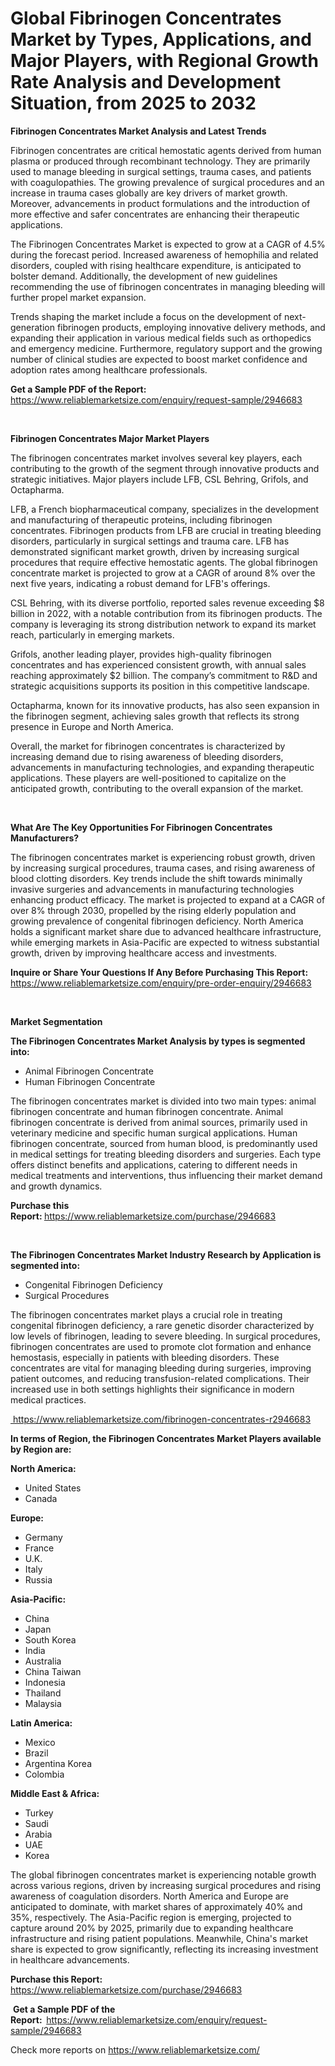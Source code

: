 <p><h1>Global Fibrinogen Concentrates Market by Types, Applications, and Major Players, with Regional Growth Rate Analysis and Development Situation, from 2025 to 2032</h1></p><p><strong>Fibrinogen Concentrates Market Analysis and Latest Trends</strong></p>
<p><p>Fibrinogen concentrates are critical hemostatic agents derived from human plasma or produced through recombinant technology. They are primarily used to manage bleeding in surgical settings, trauma cases, and patients with coagulopathies. The growing prevalence of surgical procedures and an increase in trauma cases globally are key drivers of market growth. Moreover, advancements in product formulations and the introduction of more effective and safer concentrates are enhancing their therapeutic applications.</p><p>The Fibrinogen Concentrates Market is expected to grow at a CAGR of 4.5% during the forecast period. Increased awareness of hemophilia and related disorders, coupled with rising healthcare expenditure, is anticipated to bolster demand. Additionally, the development of new guidelines recommending the use of fibrinogen concentrates in managing bleeding will further propel market expansion. </p><p>Trends shaping the market include a focus on the development of next-generation fibrinogen products, employing innovative delivery methods, and expanding their application in various medical fields such as orthopedics and emergency medicine. Furthermore, regulatory support and the growing number of clinical studies are expected to boost market confidence and adoption rates among healthcare professionals.</p></p>
<p><strong>Get a Sample PDF of the Report:&nbsp;</strong> <a href="https://www.reliablemarketsize.com/enquiry/request-sample/2946683?utm_campaign=2526&utm_medium=2&utm_source=Github&utm_content=ia&utm_term=12032025&utm_id=fibrinogen-concentrates">https://www.reliablemarketsize.com/enquiry/request-sample/2946683</a></p>
<p>&nbsp;</p>
<p><strong>Fibrinogen Concentrates Major Market Players</strong></p>
<p><p>The fibrinogen concentrates market involves several key players, each contributing to the growth of the segment through innovative products and strategic initiatives. Major players include LFB, CSL Behring, Grifols, and Octapharma. </p><p>LFB, a French biopharmaceutical company, specializes in the development and manufacturing of therapeutic proteins, including fibrinogen concentrates. Fibrinogen products from LFB are crucial in treating bleeding disorders, particularly in surgical settings and trauma care. LFB has demonstrated significant market growth, driven by increasing surgical procedures that require effective hemostatic agents. The global fibrinogen concentrate market is projected to grow at a CAGR of around 8% over the next five years, indicating a robust demand for LFB's offerings.</p><p>CSL Behring, with its diverse portfolio, reported sales revenue exceeding $8 billion in 2022, with a notable contribution from its fibrinogen products. The company is leveraging its strong distribution network to expand its market reach, particularly in emerging markets.</p><p>Grifols, another leading player, provides high-quality fibrinogen concentrates and has experienced consistent growth, with annual sales reaching approximately $2 billion. The company’s commitment to R&D and strategic acquisitions supports its position in this competitive landscape.</p><p>Octapharma, known for its innovative products, has also seen expansion in the fibrinogen segment, achieving sales growth that reflects its strong presence in Europe and North America. </p><p>Overall, the market for fibrinogen concentrates is characterized by increasing demand due to rising awareness of bleeding disorders, advancements in manufacturing technologies, and expanding therapeutic applications. These players are well-positioned to capitalize on the anticipated growth, contributing to the overall expansion of the market.</p></p>
<p>&nbsp;</p>
<p><strong>What Are The Key Opportunities For Fibrinogen Concentrates Manufacturers?</strong></p>
<p><p>The fibrinogen concentrates market is experiencing robust growth, driven by increasing surgical procedures, trauma cases, and rising awareness of blood clotting disorders. Key trends include the shift towards minimally invasive surgeries and advancements in manufacturing technologies enhancing product efficacy. The market is projected to expand at a CAGR of over 8% through 2030, propelled by the rising elderly population and growing prevalence of congenital fibrinogen deficiency. North America holds a significant market share due to advanced healthcare infrastructure, while emerging markets in Asia-Pacific are expected to witness substantial growth, driven by improving healthcare access and investments.</p></p>
<p><strong>Inquire or Share Your Questions If Any Before Purchasing This Report:</strong> <a href="https://www.reliablemarketsize.com/enquiry/pre-order-enquiry/2946683?utm_campaign=2526&utm_medium=2&utm_source=Github&utm_content=ia&utm_term=12032025&utm_id=fibrinogen-concentrates">https://www.reliablemarketsize.com/enquiry/pre-order-enquiry/2946683</a></p>
<p>&nbsp;</p>
<p><strong>Market Segmentation</strong></p>
<p><strong>The Fibrinogen Concentrates Market Analysis by types is segmented into:</strong></p>
<p><ul><li>Animal Fibrinogen Concentrate</li><li>Human Fibrinogen Concentrate</li></ul></p>
<p><p>The fibrinogen concentrates market is divided into two main types: animal fibrinogen concentrate and human fibrinogen concentrate. Animal fibrinogen concentrate is derived from animal sources, primarily used in veterinary medicine and specific human surgical applications. Human fibrinogen concentrate, sourced from human blood, is predominantly used in medical settings for treating bleeding disorders and surgeries. Each type offers distinct benefits and applications, catering to different needs in medical treatments and interventions, thus influencing their market demand and growth dynamics.</p></p>
<p><strong>Purchase this Report:&nbsp;</strong><a href="https://www.reliablemarketsize.com/purchase/2946683?utm_campaign=2526&utm_medium=2&utm_source=Github&utm_content=ia&utm_term=12032025&utm_id=fibrinogen-concentrates">https://www.reliablemarketsize.com/purchase/2946683</a></p>
<p>&nbsp;</p>
<p><strong>The Fibrinogen Concentrates Market Industry Research by Application is segmented into:</strong></p>
<p><ul><li>Congenital Fibrinogen Deficiency</li><li>Surgical Procedures</li></ul></p>
<p><p>The fibrinogen concentrates market plays a crucial role in treating congenital fibrinogen deficiency, a rare genetic disorder characterized by low levels of fibrinogen, leading to severe bleeding. In surgical procedures, fibrinogen concentrates are used to promote clot formation and enhance hemostasis, especially in patients with bleeding disorders. These concentrates are vital for managing bleeding during surgeries, improving patient outcomes, and reducing transfusion-related complications. Their increased use in both settings highlights their significance in modern medical practices.</p></p>
<p><a href="https://www.reliablemarketsize.com/fibrinogen-concentrates-r2946683?utm_campaign=2526&utm_medium=2&utm_source=Github&utm_content=ia&utm_term=12032025&utm_id=fibrinogen-concentrates">&nbsp;https://www.reliablemarketsize.com/fibrinogen-concentrates-r2946683</a></p>
<p><strong>In terms of Region, the Fibrinogen Concentrates Market Players available by Region are:</strong></p>
<p>
    <p> <strong> North America: </strong>
        <ul>
            <li>United States</li>
            <li>Canada</li>
        </ul>
        </p> 
    <p> <strong> Europe: </strong>
        <ul>
            <li>Germany</li>
            <li>France</li>
            <li>U.K.</li>
            <li>Italy</li>
            <li>Russia</li>
        </ul>
        </p> 
    <p> <strong> Asia-Pacific: </strong>
        <ul>
            <li>China</li>
            <li>Japan</li>
            <li>South Korea</li>
            <li>India</li>
            <li>Australia</li>
            <li>China Taiwan</li>
            <li>Indonesia</li>
            <li>Thailand</li>
            <li>Malaysia</li>
        </ul>
        </p> 
    <p> <strong> Latin America: </strong>
        <ul>
            <li>Mexico</li>
            <li>Brazil</li>
            <li>Argentina Korea</li>
            <li>Colombia</li>
        </ul>
        </p> 
    <p> <strong> Middle East & Africa: </strong>
        <ul>
            <li>Turkey</li>
            <li>Saudi</li>
            <li>Arabia</li>
            <li>UAE</li>
            <li>Korea</li>
        </ul>
    </p>
    </p>
<p><p>The global fibrinogen concentrates market is experiencing notable growth across various regions, driven by increasing surgical procedures and rising awareness of coagulation disorders. North America and Europe are anticipated to dominate, with market shares of approximately 40% and 35%, respectively. The Asia-Pacific region is emerging, projected to capture around 20% by 2025, primarily due to expanding healthcare infrastructure and rising patient populations. Meanwhile, China's market share is expected to grow significantly, reflecting its increasing investment in healthcare advancements.</p></p>
<p><strong>Purchase this Report: </strong><a href="https://www.reliablemarketsize.com/purchase/2946683?utm_campaign=2526&utm_medium=2&utm_source=Github&utm_content=ia&utm_term=12032025&utm_id=fibrinogen-concentrates">https://www.reliablemarketsize.com/purchase/2946683</a></p>
<p>&nbsp;<strong>Get a Sample PDF of the Report:&nbsp;&nbsp;</strong><a href="https://www.reliablemarketsize.com/enquiry/request-sample/2946683?utm_campaign=2526&utm_medium=2&utm_source=Github&utm_content=ia&utm_term=12032025&utm_id=fibrinogen-concentrates">https://www.reliablemarketsize.com/enquiry/request-sample/2946683</a></p>
<p><strong></strong></p>
<p>Check more reports on <a href="https://www.reliablemarketsize.com/?utm_campaign=2526&utm_medium=2&utm_source=Github&utm_content=ia&utm_term=12032025&utm_id=fibrinogen-concentrates">https://www.reliablemarketsize.com/</a></p>